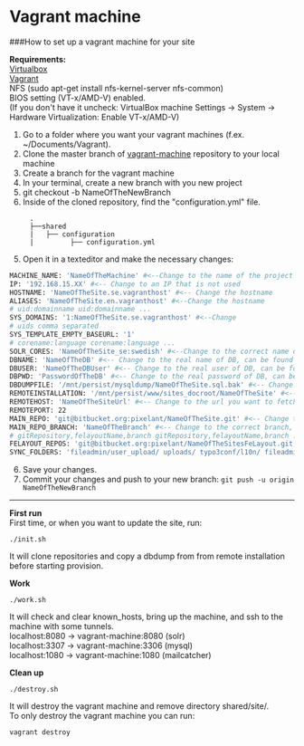 # Vagrant machine

###How to set up a vagrant machine for your site

**Requirements:**  
[Virtualbox](https://www.virtualbox.org/)  
[Vagrant](https://www.vagrantup.com/)  
NFS (sudo apt-get install nfs-kernel-server nfs-common)  
BIOS setting (VT-x/AMD-V) enabled.  
(If you don't have it uncheck: VirtualBox machine Settings -> System -> Hardware Virtualization: Enable VT-x/AMD-V)

1. Go to a folder where you want your vagrant machines (f.ex. ~/Documents/Vagrant). 
2. Clone the master branch of [vagrant-machine](https://bitbucket.org/pixelant/vagrant-machines) repository to your local machine
3. Create a branch for the vagrant machine
  1. In your terminal, create a new branch with you new project
  2. git checkout -b NameOfTheNewBranch
4. Inside of the cloned repository, find the "configuration.yml" file.
 ```
      .
      ├──shared
      |   ├── configuration
      |         ├── configuration.yml
```

5. Open it in a texteditor and make the necessary changes:
 ```BASH
MACHINE_NAME: 'NameOfTheMachine' #<--Change to the name of the project
IP: '192.168.15.XX' #<-- Change to an IP that is not used
HOSTNAME: 'NameOfTheSite.se.vagranthost' #<-- Change the hostname
ALIASES: 'NameOfTheSite.en.vagranthost' #<--Change the hostname
# uid:domainname uid:domainname ...
SYS_DOMAINS: '1:NameOfTheSite.se.vagranthost' #<--Change 
# uids comma separated
SYS_TEMPLATE_EMPTY_BASEURL: '1'
# corename:language corename:language ...
SOLR_CORES: 'NameOfTheSite_se:swedish' #<--Change to the correct name of the solr core found on server
DBNAME: 'NameOfTheDB' #<-- Change to the real name of DB, can be found in localconfiguration.php file on server.
DBUSER: 'NameOfTheDBUser' #<-- Change to the real user of DB, can be found in localconfiguration.php file on server.
DBPWD: 'PasswordOfTheDB' #<-- Change to the real password of DB, can be found in localconfiguration.php file on server.
DBDUMPFILE: '/mnt/persist/mysqldump/NameOfTheSite.sql.bak' #<-- Change to the real name of DB, can be found in localconfiguration.php file on server.
REMOTEINSTALLATION: '/mnt/persist/www/sites_docroot/NameOfTheSite' #<-- Change to the name of the site
REMOTEHOST: 'NameOfTheSiteUrl' #<-- Change to the url you want to fetch all the data from
REMOTEPORT: 22
MAIN_REPO: 'git@bitbucket.org:pixelant/NameOfTheSite.git' #<-- Change to the correct repository of the site 
MAIN_REPO_BRANCH: 'NameOfTheBranch' #<-- Change to the correct branch, master, develop or other
# gitRepository,felayoutName,branch gitRepository,felayoutName,branch ...
FELAYOUT_REPOS: 'git@bitbucket.org:pixelant/NameOfTheSitesFeLayout.git,NameOfTheSitesFeLayout,big' #<-- Change to the correct felayout repository
SYNC_FOLDERS: 'fileadmin/user_upload/ uploads/ typo3conf/l10n/ fileadmin/example_files/' 
```

6. Save your changes.
7. Commit your changes and push to your new branch:
```git push -u origin NameOfTheNewBranch``` 

---
**First run**  
First time, or when you want to update the site, run:  
```
./init.sh
```  
It will clone repositories and copy a dbdump from from remote installation before starting provision.  
  
**Work**  
```
./work.sh
```
It will check and clear known_hosts, bring up the machine, and ssh to the machine with some tunnels.  
localhost:8080 -> vagrant-machine:8080 (solr)  
localhost:3307 -> vagrant-machine:3306 (mysql)  
localhost:1080 -> vagrant-machine:1080 (mailcatcher)  
  
**Clean up**
```
./destroy.sh
```
It will destroy the vagrant machine and remove directory shared/site/.  
To only destroy the vagrant machine you can run:  
```
vagrant destroy
```
